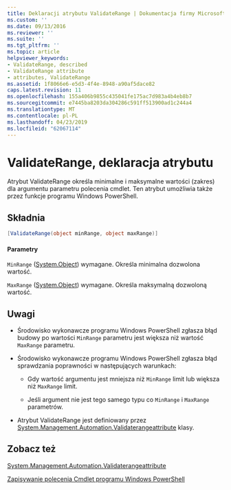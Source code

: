 ```yaml
---
title: Deklaracji atrybutu ValidateRange | Dokumentacja firmy Microsoft
ms.custom: ''
ms.date: 09/13/2016
ms.reviewer: ''
ms.suite: ''
ms.tgt_pltfrm: ''
ms.topic: article
helpviewer_keywords:
- ValidateRange, described
- ValidateRange attribute
- attributes, ValidateRange
ms.assetid: 1f8066e6-e5d3-4f4e-8948-a90af5dace82
caps.latest.revision: 11
ms.openlocfilehash: 155a406b9855c435041fe175ac7d983a4b4eb8b7
ms.sourcegitcommit: e7445ba8203da304286c591ff513900ad1c244a4
ms.translationtype: MT
ms.contentlocale: pl-PL
ms.lasthandoff: 04/23/2019
ms.locfileid: "62067114"
---
```

# <a name="validaterange-attribute-declaration"></a>ValidateRange, deklaracja atrybutu

Atrybut ValidateRange określa minimalne i maksymalne wartości (zakres) dla argumentu parametru polecenia cmdlet. Ten atrybut umożliwia także przez funkcje programu Windows PowerShell.

## <a name="syntax"></a>Składnia

```csharp
[ValidateRange(object minRange, object maxRange)]
```

#### <a name="parameters"></a>Parametry

`MinRange` ([System.Object](/dotnet/api/system.object)) wymagane. Określa minimalna dozwolona wartość.

`MaxRange` ([System.Object](/dotnet/api/system.object)) wymagane. Określa maksymalną dozwoloną wartość.

## <a name="remarks"></a>Uwagi

- Środowisko wykonawcze programu Windows PowerShell zgłasza błąd budowy po wartości `MinRange` parametru jest większa niż wartość `MaxRange` parametru.

- Środowisko wykonawcze programu Windows PowerShell zgłasza błąd sprawdzania poprawności w następujących warunkach:

    - Gdy wartość argumentu jest mniejsza niż `MinRange` limit lub większa niż `MaxRange` limit.

    - Jeśli argument nie jest tego samego typu co `MinRange` i `MaxRange` parametrów.

- Atrybut ValidateRange jest definiowany przez [System.Management.Automation.Validaterangeattribute](/dotnet/api/System.Management.Automation.ValidateRangeAttribute) klasy.

## <a name="see-also"></a>Zobacz też

[System.Management.Automation.Validaterangeattribute](/dotnet/api/System.Management.Automation.ValidateRangeAttribute)

[Zapisywanie polecenia Cmdlet programu Windows PowerShell](./writing-a-windows-powershell-cmdlet.md)
